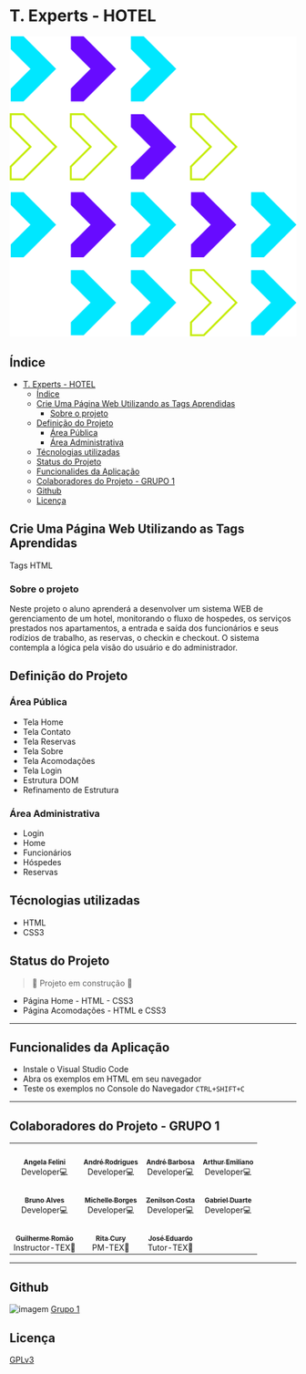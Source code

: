 # T. Experts - HOTEL

![Imagem](images/logoTex.png)

## Índice

- [T. Experts - HOTEL](#t-experts---hotel)
  - [Índice](#índice)
  - [Crie Uma Página Web Utilizando as Tags Aprendidas](#crie-uma-página-web-utilizando-as-tags-aprendidas)
    - [Sobre o projeto](#sobre-o-projeto)
  - [Definição do Projeto](#definição-do-projeto)
    - [Área Pública](#área-pública)
    - [Área Administrativa](#área-administrativa)
  - [Técnologias utilizadas](#técnologias-utilizadas)
  - [Status do Projeto](#status-do-projeto)
  - [Funcionalides da Aplicação](#funcionalides-da-aplicação)
  - [Colaboradores do Projeto - GRUPO 1](#colaboradores-do-projeto---grupo-1)
  - [Github](#github)
  - [Licença](#licença)

## Crie Uma Página Web Utilizando as Tags Aprendidas

Tags HTML

### Sobre o projeto

Neste projeto o aluno aprenderá a desenvolver um sistema WEB de gerenciamento de um hotel, monitorando o fluxo de hospedes, os serviços prestados nos apartamentos, a entrada e saída dos funcionários e seus rodízios de trabalho, as reservas, o checkin e checkout. O sistema contempla a lógica pela visão do usuário e do administrador.

## Definição do Projeto

### Área Pública
- Tela Home
- Tela Contato
- Tela Reservas
- Tela Sobre
- Tela Acomodações
- Tela Login
- Estrutura DOM
- Refinamento de Estrutura
  
### Área Administrativa
- Login
- Home
- Funcionários
- Hóspedes
- Reservas 

## Técnologias utilizadas

- HTML
- CSS3

## Status do Projeto

> :construction: Projeto em construção :construction:

- Página Home - HTML - CSS3
- Página Acomodações - HTML e CSS3

---

## Funcionalides da Aplicação

- Instale o Visual Studio Code
- Abra os exemplos em HTML em seu navegador
- Teste os exemplos no Console do Navegador `CTRL+SHIFT+C`

---

## Colaboradores do Projeto - GRUPO 1

<table>
  <tr>
    <td align="center"><a href="https://github.com/angelafelini"><img style="border-radius: 50%;" src="https://avatars.githubusercontent.com/u/99025849?v=4" width="100px;" alt=""/><br /><sub><b>Angela Felini</b></sub></a><br />Developer💻</td>
    <td align="center"><a href="https://github.com/alsrodriguesbr"><img style="border-radius: 50%;" src="https://avatars.githubusercontent.com/alsrodriguesbr" width="100px;" alt=""/><br /><sub><b>André Rodrigues</b></sub></a><br />Developer💻
    <td align="center"><a href="https://github.com/andrebarbosatech"><img style="border-radius: 50%;" src="https://avatars.githubusercontent.com/u/117115177?v=4" width="100px;" alt=""/><br /><sub><b>André Barbosa</b></sub></a><br />Developer💻</td>
    <td align="center"><a href="https://github.com/Arthuremiliano"><img style="border-radius: 50%;" src="https://avatars.githubusercontent.com/u/116170868?v=4" width="100px;" alt=""/><br /><sub><b>Arthur Emiliano</b></sub></a><br />Developer💻</td>
  </tr>
  <tr>
    <td align="center"><a href="https://github.com/brunonnalves"><img style="border-radius: 50%;" src="https://avatars.githubusercontent.com/u/104469512?v=4" width="100px;" alt=""/><br /><sub><b>Bruno Alves</b></sub></a><br />Developer💻</td>
    <td align="center"><a href="https://github.com/Mikallina"><img style="border-radius: 50%;" src="https://avatars.githubusercontent.com/u/102254707?v=4" width="100px;" alt=""/><br /><sub><b>Michelle Borges</b></sub></a><br />Developer💻</td>
    <td align="center"><a href="https://github.com/Znilcosta"><img style="border-radius: 50%;" src="https://avatars.githubusercontent.com/u/99926147?v=4" width="100px;" alt=""/><br /><sub><b>Zenilson Costa</b></sub></a><br />Developer💻</td>
    <td align="center"><a href="https://github.com/TExpertsG1/hotelg1/"><img style="border-radius: 50%;" src="https://avatars.githubusercontent.com/ima" width="100px;" alt=""/><br /><sub><b>Gabriel Duarte</b></sub></a><br />Developer💻</td>
  </tr>
  <tr>
    <td align="center"><a href="https://github.com/guiromao87"><img style="border-radius: 50%;" src="https://avatars.githubusercontent.com/guiromao87" width="100px;" alt=""/><br /><sub><b>Guilherme Romão</b></sub></a><br />Instructor-TEX🏢</td>
    <td align="center"><a href="https://github.com/ritacury"><img style="border-radius: 50%;" src="https://avatars.githubusercontent.com/ritacury" width="100px;" alt=""/><br /><sub><b>Rita Cury</b></sub></a><br />PM-TEX🏢</td>
    <td align="center"><a href="https://github.com/Zeduh"><img style="border-radius: 50%;" src="https://media-exp1.licdn.com/dms/image/C4E03AQGTUy3R0pZpRw/profile-displayphoto-shrink_200_200/0/1592463196411?e=1676505600&v=beta&t=orTI-nzhzdxlHbeQ8HrY3yWRTNi4qziABZYFa_ml8J8" width="100px;" alt=""/><br /><sub><b>José Eduardo</b></sub></a><br />Tutor-TEX🏢</td>
  </tr>
</table>

---

## Github

![imagem](https://img.shields.io/github/forks/Mikallina/hotelg1?style=social) [Grupo 1](https://github.com/TExpertsG1/hotelg1)

## Licença

[GPLv3](https://choosealicense.com/licenses/gpl-3.0/)
